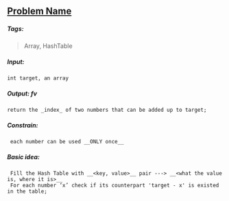 ## [Problem Name](https:link/to/the/problem)
##### Tags: 
> Array, HashTable  
##### __Input__: 
	int target, an array
##### __Output__: fv
	return the _index_ of two numbers that can be added up to target;
##### __Constrain__: 
	 each number can be used __ONLY once__
##### __Basic idea:__
	 Fill the Hash Table with __<key, value>__ pair ---> __<what the value is, where it is>__
	 For each number ‘x’ check if its counterpart 'target - x' is existed in the table;
